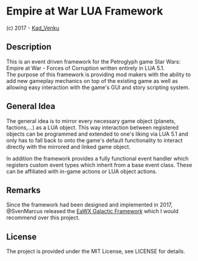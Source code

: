 # Empire at War LUA Framework

(c) 2017 - [Kad_Venku](mailto:venkukad@gmail.com)

## Description
This is an event driven framework for the Petroglyph game Star Wars: Empire at War - Forces of Corruption written entirely in LUA 5.1.  
The purpose of this framework is providing mod makers with the ability to add new gameplay mechanics on top of the existing game as well as allowing easy interaction with the game's GUI and story scripting system.  

## General Idea
The general idea is to mirror every necessary game object (planets, factions,...) as a LUA object. This way interaction between registered objects can be programmed and extended to one's liking via LUA 5.1 and only has to fall back to onto the game's default functionality to interact directly with the mirrored and linked game object.

In addition the framework provides a fully functional event handler which registers custom event types which inherit from a base event class. These can be affiliated with in-game actions or LUA object actions.

## Remarks

Since the framework had been designed and implemented in 2017, @SvenMarcus released the [EaWX Galactic Framework](https://github.com/SvenMarcus/eawx-galactic-framework) which I would recommend over this project.

## License
The project is provided under the MIT License, see LICENSE for details.